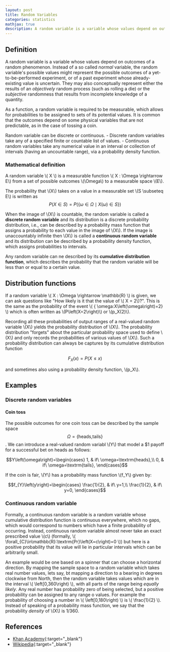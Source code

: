 ```yaml
---
layout: post
title: Random Variables
categories: statistics
mathjax: true
description: A random variable is a variable whose values depend on outcomes of a random phenomenon. Instead of a so called _normal_ variable, the random variable's possible values might represent the possible outcomes of a yet-to-be-performed experiment, or of a past experiment whose already-existing value is uncertain.
---
```

## Definition

A random variable is a variable whose values depend on outcomes of a random phenomenon. Instead of a so called _normal_ variable, the random variable's possible values might represent the possible outcomes of a yet-to-be-performed experiment, or of a past experiment whose already-existing value is uncertain. They may also conceptually represent either the results of an _objectively_ random process (such as rolling a die) or the _subjective_ randomness that results from incomplete knowledge of a quantity.

As a function, a random variable is required to be measurable, which allows for probabilities to be assigned to sets of its potential values. It is common that the outcomes depend on some physical variables that are not predictable, as in the case of tossing a coin.

Random variable can be discrete or continuous.
    - Discrete random variables take any of a specified finite or countable list of values. 
    - Continuous random variables take any numerical value in an interval or collection of intervals (having an uncountable range), via a probability density function.

### Mathematical definition

A random variable \\( X \\) is a measurable function \\( X : \Omega \rightarrow E\\) from a set of possible outcomes \\(\Omega\\) to a measurable space \\(E\\).

The probability that \\(X\\) takes on a value in a measurable set \\(S \subseteq E\\) is written as $$P\left(X\in S\right)=P\left(\left\{ \omega\in\Omega\mid X\left(\omega\right)\in S\right\} \right)$$

When the image of \\(X\\) is countable, the random variable is called a **discrete random variable** and its distribution is a discrete probability distribution, i.e., can be described by a probability mass function that assigns a probability to each value in the image of \\(X\\). If the image is unaccountably infinite then \\(X\\) is called a **continuous random variable** and its distribution can be described by a probability density function, which assigns probabilities to intervals.

Any random variable can ne described by its **cumulative distribution function**, which describes the probability that the random variable will be less than or equal to a certain value.

## Distribution functions

If a random variable \\( X : \Omega \rightarrow \mathbb{R} \\) is given, we can ask questions like "How likely is it that the value of \\( X = 2\\)?". This is the same as the probability of the event \\( \{ \omega:X\left(\omega\right)=2\} \\) which is often written as \\(P\left(X=2\right)\\) or \\(p_X(2)\\).

Recording all these probabilities of output ranges of a real-valued random variable \\(X\\) yields the probability distribution of \\(X\\). The probability distribution "forgets" about the particular probability space used to define \\(X\\) and only records the probabilities of various values of \\(X\\). Such a probability distribution can always be captures by its cumulative distribution function

$$ F_{X}\left(x\right)=P\left(X\leq x\right) $$

and sometimes also using a probability density function, \\(p_X\\). 


## Examples

### Discrete random variables

#### Coin toss

The possible outcomes for one coin toss can be described by the sample space $$\Omega=\left\{ \textrm{heads,tails}\right\}$$. We can introduce a real-valued random variabl \\(Y\\) that model a $1 payoff for a successful bet on heads as follows:

$$Y\left(\omega\right)=\begin{cases}
1, & if\ \omega=\textrm{heads},\\
0, & if\ \omega=\textrm{tails},
\end{cases}$$

If the coin is fair, \\(Y\\) has a probability mass function \\(f_Y\\) given by:

$$f_{Y}\left(y\right)=\begin{cases}
\frac{1}{2}, & if\ y=1,\\
\frac{1}{2}, & if\ y=0,
\end{cases}$$

### Continuous random variable

Formally, a continuous random variable is a random variable whose cumulative distribution function is continuous everywhere, which no gaps, which would correspond to numbers which have a finite probability of occurring. Instead, continuous random variable almost never take an exact prescribed value \\(c\\) (formally, \\( \forall_{C}\in\mathbb{R}:\textrm{Pr}\left(X=c\right)=0 \\)) but here is a positive probability that its value will lie in particular intervals which can be arbitrarily small.

An example would be one based on a spinner that can choose a horizontal direction. By mapping the sample space to a random variable which takes real number values, lets say, bt mapping a direction to a bearing in degrees clockwise from North, then the random variable takes values which are in the interval \\( \left[0,360\right) \\), with all parts of the range being _equally likely_. Any real number has probability zero of being selected, but a positive probability can be assigned to any range o values. For example the probability of choosing a number in \\( \left[0,180\right) \\) is \\( \frac{1}{2} \\). Instead of speaking of a probability mass function, we say that the probability _density_ of \\(X\\) is 1/360.


## References

- [Khan Academy](https://www.youtube.com/c/khanacademy){:target="_blank"}
- [Wikipedia](https://en.wikipedia.org/wiki/Random_variable){:target="_blank"}
   